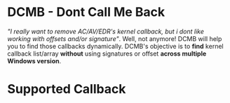 # DCMB - Dont Call Me Back
*"I really want to remove AC/AV/EDR's kernel callback, but i dont like working with offsets and/or signature"*. Well, not anymore! DCMB will help you to find those callbacks dynamically. DCMB's objective is to **find** kernel callback list/array **without** using signatures or offset **across multiple Windows version**.

# Supported Callback
